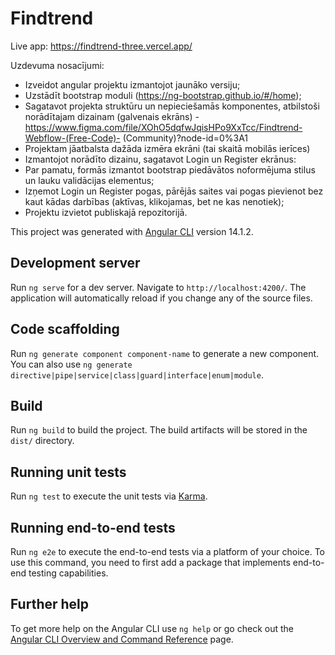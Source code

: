 # Findtrend

Live app: https://findtrend-three.vercel.app/

Uzdevuma nosacījumi:
- Izveidot angular projektu izmantojot jaunāko versiju;
- Uzstādīt bootstrap moduli (https://ng-bootstrap.github.io/#/home);
- Sagatavot projekta struktūru un nepieciešamās komponentes, atbilstoši norādītajam
dizainam (galvenais ekrāns) -
https://www.figma.com/file/XOhO5dqfwJqisHPo9XxTcc/Findtrend-Webflow-(Free-Code)-
(Community)?node-id=0%3A1
- Projektam jāatbalsta dažāda izmēra ekrāni (tai skaitā mobilās ierīces)
- Izmantojot norādīto dizainu, sagatavot Login un Register ekrānus:
- Par pamatu, formās izmantot bootstrap piedāvātos noformējuma stilus un
lauku validācijas elementus;
- Izņemot Login un Register pogas, pārējās saites vai pogas pievienot bez kaut
kādas darbības (aktīvas, klikojamas, bet ne kas nenotiek);
- Projektu izvietot publiskajā repozitorijā.

This project was generated with [Angular CLI](https://github.com/angular/angular-cli) version 14.1.2.

## Development server

Run `ng serve` for a dev server. Navigate to `http://localhost:4200/`. The application will automatically reload if you change any of the source files.

## Code scaffolding

Run `ng generate component component-name` to generate a new component. You can also use `ng generate directive|pipe|service|class|guard|interface|enum|module`.

## Build

Run `ng build` to build the project. The build artifacts will be stored in the `dist/` directory.

## Running unit tests

Run `ng test` to execute the unit tests via [Karma](https://karma-runner.github.io).

## Running end-to-end tests

Run `ng e2e` to execute the end-to-end tests via a platform of your choice. To use this command, you need to first add a package that implements end-to-end testing capabilities.

## Further help

To get more help on the Angular CLI use `ng help` or go check out the [Angular CLI Overview and Command Reference](https://angular.io/cli) page.
